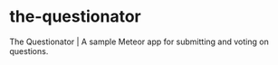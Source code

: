 the-questionator
================

The Questionator | A sample Meteor app for submitting and voting on questions.
